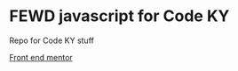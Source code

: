 # FEWD javascript for Code KY
Repo for Code KY stuff

[Front end mentor](https://www.frontendmentor.io/)

